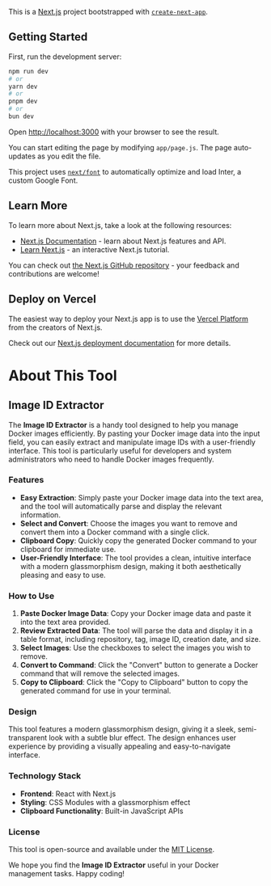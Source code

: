This is a [Next.js](https://nextjs.org/) project bootstrapped with [`create-next-app`](https://github.com/vercel/next.js/tree/canary/packages/create-next-app).

## Getting Started

First, run the development server:

```bash
npm run dev
# or
yarn dev
# or
pnpm dev
# or
bun dev
```

Open [http://localhost:3000](http://localhost:3000) with your browser to see the result.

You can start editing the page by modifying `app/page.js`. The page auto-updates as you edit the file.

This project uses [`next/font`](https://nextjs.org/docs/basic-features/font-optimization) to automatically optimize and load Inter, a custom Google Font.

## Learn More

To learn more about Next.js, take a look at the following resources:

- [Next.js Documentation](https://nextjs.org/docs) - learn about Next.js features and API.
- [Learn Next.js](https://nextjs.org/learn) - an interactive Next.js tutorial.

You can check out [the Next.js GitHub repository](https://github.com/vercel/next.js/) - your feedback and contributions are welcome!

## Deploy on Vercel

The easiest way to deploy your Next.js app is to use the [Vercel Platform](https://vercel.com/new?utm_medium=default-template&filter=next.js&utm_source=create-next-app&utm_campaign=create-next-app-readme) from the creators of Next.js.

Check out our [Next.js deployment documentation](https://nextjs.org/docs/deployment) for more details.


# About This Tool

## Image ID Extractor

The **Image ID Extractor** is a handy tool designed to help you manage Docker images efficiently. By pasting your Docker image data into the input field, you can easily extract and manipulate image IDs with a user-friendly interface. This tool is particularly useful for developers and system administrators who need to handle Docker images frequently.

### Features

- **Easy Extraction**: Simply paste your Docker image data into the text area, and the tool will automatically parse and display the relevant information.
- **Select and Convert**: Choose the images you want to remove and convert them into a Docker command with a single click.
- **Clipboard Copy**: Quickly copy the generated Docker command to your clipboard for immediate use.
- **User-Friendly Interface**: The tool provides a clean, intuitive interface with a modern glassmorphism design, making it both aesthetically pleasing and easy to use.

### How to Use

1. **Paste Docker Image Data**: Copy your Docker image data and paste it into the text area provided.
2. **Review Extracted Data**: The tool will parse the data and display it in a table format, including repository, tag, image ID, creation date, and size.
3. **Select Images**: Use the checkboxes to select the images you wish to remove.
4. **Convert to Command**: Click the "Convert" button to generate a Docker command that will remove the selected images.
5. **Copy to Clipboard**: Click the "Copy to Clipboard" button to copy the generated command for use in your terminal.


### Design

This tool features a modern glassmorphism design, giving it a sleek, semi-transparent look with a subtle blur effect. The design enhances user experience by providing a visually appealing and easy-to-navigate interface.

### Technology Stack

- **Frontend**: React with Next.js
- **Styling**: CSS Modules with a glassmorphism effect
- **Clipboard Functionality**: Built-in JavaScript APIs

### License

This tool is open-source and available under the [MIT License](LICENSE).

We hope you find the **Image ID Extractor** useful in your Docker management tasks. Happy coding!


